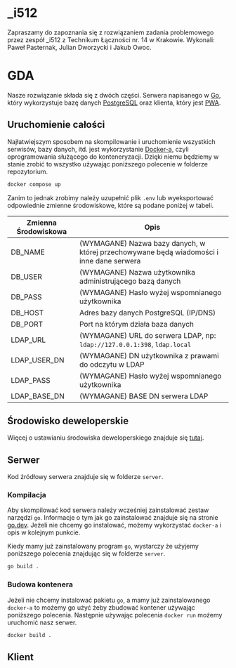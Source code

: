 # _i512
Zapraszamy do zapoznania się z rozwiązaniem zadania problemowego przez zespół _i512 z Technikum Łączności nr. 14 w Krakowie. Wykonali: Paweł Pasternak, Julian Dworzycki i Jakub Owoc.

# GDA

Nasze rozwiązanie składa się z dwóch części. Serwera napisanego
w [Go](https://go.dev/), który wykorzystuje bazę danych
[PostgreSQL](https://www.postgresql.org/) oraz klienta, który jest
[PWA](https://developer.mozilla.org/en-US/docs/Web/Progressive_web_apps).

## Uruchomienie całości

Najłatwiejszym sposobem na skompilowanie i uruchomienie wszystkich serwisów,
bazy danych, itd. jest wykorzystanie [Docker-a](https://www.docker.com), czyli
oprogramowania służącego do konteneryzacji. Dzięki niemu będziemy w stanie
zrobić to wszystko używając poniższego polecenie w folderze repozytorium.

```sh
docker compose up
```

Zanim to jednak zrobimy należy uzupełnić plik `.env` lub wyeksportować
odpowiednie zmienne środowiskowe, które są podane poniżej w tabeli.

| Zmienna Środowiskowa | Opis                                                                                     |
| -------------------- | ---------------------------------------------------------------------------------------- |
| DB_NAME              | (WYMAGANE) Nazwa bazy danych, w której przechowywane będą wiadomości i inne dane serwera |
| DB_USER              | (WYMAGANE) Nazwa użytkownika administrującego bazą danych                                |
| DB_PASS              | (WYMAGANE) Hasło wyżej wspomnianego użytkownika                                          |
| DB_HOST              | Adres bazy danych PostgreSQL (IP/DNS)                                                    |
| DB_PORT              | Port na którym działa baza danych                                                        |
| LDAP_URL             | (WYMAGANE) URL do serwera LDAP, np: `ldap://127.0.0.1:398`, `ldap.local`                 |
| LDAP_USER_DN         | (WYMAGANE) DN użytkownika z prawami do odczytu w LDAP                                    |
| LDAP_PASS            | (WYMAGANE) Hasło wyżej wspomnianego użytkownika                                          |
| LDAP_BASE_DN         | (WYMAGANE) BASE DN serwera LDAP                                                          |

## Środowisko deweloperskie

Więcej o ustawianiu środowiska deweloperskiego znajduje się [tutaj](./docs/DevEnvironment.md).

## Serwer

Kod źródłowy serwera znajduje się w folderze `server`.

### Kompilacja

Aby skompilować kod serwera należy wcześniej zainstalować zestaw narzędzi `go`.
Informacje o tym jak go zainstalować znajduje się na stronie
[go.dev](https://go.dev/doc/install). Jeżeli nie chcemy go instalować, możemy
wykorzystać `docker-a` i opis w kolejnym punkcie.

Kiedy mamy już zainstalowany program `go`, wystarczy że użyjemy poniższego
polecenia znajdując się w folderze `server`.

```sh
go build .
```

### Budowa kontenera

Jeżeli nie chcemy instalować pakietu `go`, a mamy już zainstalowanego `docker-a`
to możemy go użyć żeby zbudować kontener używając poniższego polecenia.
Następnie używając polecenia `docker run` możemy uruchomić nasz serwer.

```sh
docker build .
```

## Klient

<!-- TODO -->
